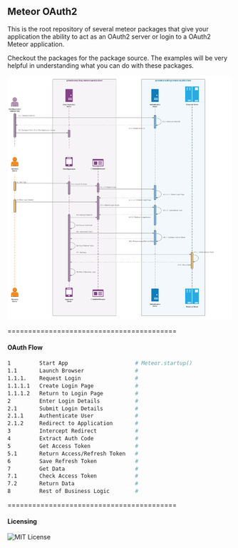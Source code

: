 ## Meteor OAuth2

This is the root repository of several meteor packages that give your application the ability to act as an OAuth2 server or login to a OAuth2 Meteor application.

Checkout the packages for the package source. The examples will be very helpful in understanding what you can do with these packages.


![OAuthWebSequenceWithConfig](https://raw.githubusercontent.com/awatson1978/meteor-oauth2/readme-updates/documentation/OAuthWebSequenceWithConfig.png)

=========================================
#### OAuth Flow  


````bash
1         Start App                     # Meteor.startup()
1.1       Launch Browser                #
1.1.1.    Request Login                 #
1.1.1.1   Create Login Page             #
1.1.1.2   Return to Login Page          #
2         Enter Login Details           #
2.1       Submit Login Details          #
2.1.1     Authenticate User             #
2.1.2     Redirect to Application       #
3         Intercept Redirect            #
4         Extract Auth Code             #
5         Get Access Token              #
5.1       Return Access/Refresh Token   #
6         Save Refresh Token            #
7         Get Data                      #
7.1       Check Access Token            #
7.2       Return Data                   #
8         Rest of Business Logic        #
````


=========================================
#### Licensing  

![MIT License](https://img.shields.io/badge/license-MIT-blue.svg)
